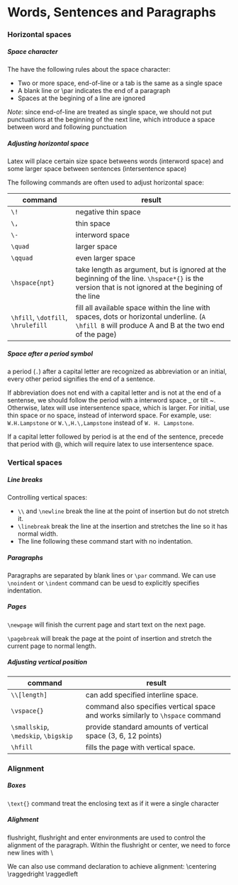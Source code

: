 # Words, Sentences and Paragraphs
### Horizontal spaces
##### Space character
The have the following rules about the space character: 
- Two or more space, end-of-line or a tab is the same as a single space
- A blank line or \par indicates the end of a paragraph
- Spaces at the begining of a line are ignored

*Note*: since end-of-line are treated as single space, we should not put punctuations at the beginning of the next line, which introduce a space between word and following punctuation

##### Adjusting horizontal space
Latex will place certain size space betweens words (interword space) and some larger space between sentences (intersentence space)

The following commands are often used to adjust horizontal space: 

| command | result | 
| --- | --- |
|  `\!` | negative thin space
|  `\,` | thin space
| `\-`   | interword space
| `\quad`  | larger space
| `\qquad`   | even larger space
| `\hspace{npt}` | take length as argument, but is ignored at the beginning of the line. `\hspace*{}` is the version that is not ignored at the begining of the line
| `\hfill`, `\dotfill`, `\hrulefill` | fill all available space within the line with spaces, dots or horizontal underline. (`A \hfill B` will produce A and B at the two end of the page)

##### Space after a period symbol
a period (`.`) after a capital letter are recognized as abbreviation or an initial, every other period signifies the end of a sentence.

If abbreviation does not end with a capital letter and is not at the end of a sentense, we should follow the period with a interword space \_ or tilt ~. Otherwise, latex will use intersentence space, which is larger. For initial, use thin space or no space, instead of interword space. For example, use: `W.H.Lampstone` or `W.\,H.\,Lampstone` instead of `W. H. Lampstone`.
    
If a capital letter followed by period is at the end of the sentence, precede that period with \@, which will require latex to use intersentence space.

### Vertical spaces
##### Line breaks
Controlling vertical spaces:
- `\\` and `\newline` break the line at the point of insertion but do not stretch it.
- `\linebreak` break the line at the insertion and stretches the line so it has normal width.
- The line following these command start with no indentation.

##### Paragraphs
Paragraphs are separated by blank lines or `\par` command. We can use `\noindent` or `\indent` command can be uesd to explicitly specifies indentation.

##### Pages
`\newpage` will finish the current page and start text on the next page.

`\pagebreak` will break the page at the point of insertion and stretch the current page to normal length.

##### Adjusting vertical position

| command | result | 
| --- | --- |
| `\\[length]` | can add specified interline space.
|`\vspace{}` | command also specifies vertical space and works similarly to `\hspace` command
| `\smallskip`, `\medskip`, `\bigskip` | provide standard amounts of vertical space (3, 6, 12 points)
| `\hfill` | fills the page with vertical space.

### Alignment
##### Boxes
`\text{}` command treat the enclosing text as if it were a single character

##### Alighment
flushright, flushright and enter environments are used to control the alignment of the paragraph. Within the flushright or center, we need to force new lines with \\

We can also use command declaration to achieve alignment: \centering \raggedright \raggedleft
    
